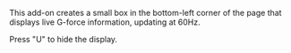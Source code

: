 This add-on creates a small box in the bottom-left corner of the page that displays live G-force information, updating at 60Hz.

Press "U" to hide the display.
